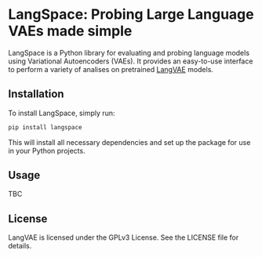 # LangSpace: Probing Large Language VAEs made simple

LangSpace is a Python library for evaluating and probing language models using Variational Autoencoders (VAEs). It provides an easy-to-use interface to perform a variety of analises on pretrained [LangVAE](https://github.com/neuro-symbolic-ai/LangVAE) models.

## Installation

To install LangSpace, simply run:

```bash
pip install langspace
```

This will install all necessary dependencies and set up the package for use in your Python projects.

## Usage

TBC


## License

LangVAE is licensed under the GPLv3 License. See the LICENSE file for details.

